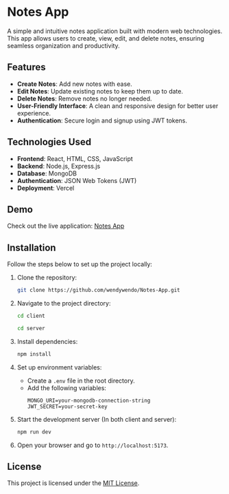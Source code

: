 # Notes App

A simple and intuitive notes application built with modern web technologies. This app allows users to create, view, edit, and delete notes, ensuring seamless organization and productivity.

## Features

- **Create Notes**: Add new notes with ease.
- **Edit Notes**: Update existing notes to keep them up to date.
- **Delete Notes**: Remove notes no longer needed.
- **User-Friendly Interface**: A clean and responsive design for better user experience.
- **Authentication**: Secure login and signup using JWT tokens.

## Technologies Used

- **Frontend**: React, HTML, CSS, JavaScript
- **Backend**: Node.js, Express.js
- **Database**: MongoDB
- **Authentication**: JSON Web Tokens (JWT)
- **Deployment**: Vercel

## Demo

Check out the live application: [Notes App](https://notes-app-59at.vercel.app/)

## Installation

Follow the steps below to set up the project locally:

1. Clone the repository:
   ```bash
   git clone https://github.com/wendywendo/Notes-App.git
   ```

2. Navigate to the project directory:
   ```bash
   cd client
   ```

   ```bash
   cd server
   ```

3. Install dependencies:
   ```bash
   npm install
   ```

4. Set up environment variables:
   - Create a `.env` file in the root directory.
   - Add the following variables:
     ```env
     MONGO_URI=your-mongodb-connection-string
     JWT_SECRET=your-secret-key
     ```

5. Start the development server (In both client and server):
   ```bash
   npm run dev
   ```

6. Open your browser and go to `http://localhost:5173`.


## License

This project is licensed under the [MIT License](LICENSE).

